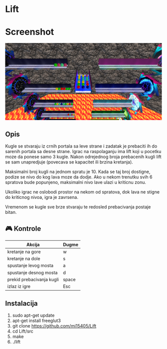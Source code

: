 # Lift

# Screenshot
![nema slike](https://github.com/mi15405/Lift/blob/master/screenshots/08.png)

## Opis
Kugle se stvaraju iz crnih portala sa leve strane i zadatak je prebaciti ih do sarenih portala sa desne strane.
Igrac na raspolaganju ima lift koji u pocetku moze da ponese samo 3 kugle.
Nakon odrejednog broja prebacenih kugli lift se sam unapredjuje (povecava se
kapacitet ili brzina kretanja).

Maksimalni broj kugli na jednom spratu je 10. Kada se taj broj dostigne,
podize se nivo do kog lava moze da dodje.
Ako u nekom trenutku svih 6 spratova bude popunjeno, maksimalni nivo lave ulazi
u kriticnu zonu. 

Ukoliko igrac ne oslobodi prostor na nekom od spratova, dok lava ne stigne
do kriticnog nivoa, igra je zavrsena.

Vremenom se kugle sve brze stvaraju te redosled prebacivanja postaje bitan.

## :video_game: Kontrole

| Akcija | Dugme |
| ---| --- |
|  kretanje na gore  | w |
|  kretanje na dole | s |
|  spustanje levog mosta | a |
|  spustanje desnog mosta | d |
|  prekid prebacivanja kugli | space |
|  izlaz iz igre  | Esc |

## Instalacija

1. sudo apt-get update 
2. apt-get install freeglut3
3. git clone https://github.com/mi15405/Lift
4. cd Lift/src
5. make
6. ./lift


